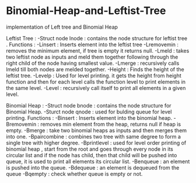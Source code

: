 # Binomial-Heap-and-Leftist-Tree

implementation of Left tree and Binomial Heap 

Leftist Tree :
-Struct node lnode : contains the node structure for leftist tree .
Functions :
-Linsert : Inserts element into the leftist tree
-Lremovemin : removes the minimum element, if tree is empty it returns null.
-Lmeld : takes two leftist node as inputs and meld them together following through
the right child of the node having smallest value.
-Lmerge : recursively calls lmeld till both nodes are melded together.
-Height : Finds the height of the leftist tree.
-Levelp : Used for level printing. it gets the height from height function and then for
each level calls the function level to print elements in the same level.
-Level : recursively call itself to print all elements in a given level.


Binomial Heap :
-Struct node bnode : contains the node structure for Binomial Heap.
-Sturct node qnode : used for bulding queue for level printing.
Functions :
-Binsert : Inserts element into the binomial heap.
-Bremovemin : removes min element from the heap, returns null if heap is empty.
-Bmerge : take two binomial heaps as inputs and then merges them into one.
-Bpaircombine : combines two tree with same degree to form a single tree with
higher degree.
-Bprintlevel : used for level order printing of binomial heap , start from the root and
goes through every node in its circular list and if the node has child, then that child
will be pushed into queue, it is used to print all elements its circular list.
-Benqueue : an element is pushed into the queue.
-Bdequeue : an element is dequeued from the queue
-Bqempty : check whether queue is empty or not.
